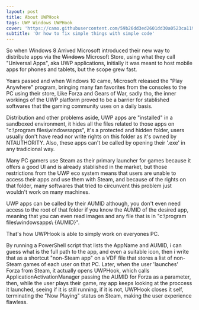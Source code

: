```yaml
---
layout: post
title: About UWPHook
tags: UWP Windows UWPHook 
cover: 'https://camo.githubusercontent.com/59b26dd3ed2601dd30a0523ca119ad5778a211c2/687474703a2f2f696d6775722e636f6d2f675777523032442e706e67'
subtitle: 'Or how to fix simple things with simple code'
---
```


So when Windows 8 Arrived Microsoft introduced their new way to distribute apps via the ~~Windows~~ Microsoft Store, using what they call "Universal Apps", aka UWP applications, initially it was meant to host mobile apps for phones and tablets, but the scope grew fast.

Years passed and when Windows 10 came, Microsoft released the "Play Anywhere" program, bringing many fan favorites from the consoles to the PC using their store, Like Forza and Gears of War, sadly tho, the inner workings of the UWP platform proved to be a barrier for stablished softwares that the gaming community uses on a daily basis.

Distribution and other problems aside, UWP apps are "installed" in a sandboxed environment, it hides all the files related to those apps on "c:\program files\windowsapps", it's a protected and hidden folder, users usually don't have read nor write rights on this folder as it's owned by NTAUTHORITY. Also, these apps can't be called by opening their '.exe' in any tradicional way.

Many PC gamers use Steam as their primary launcher for games because it offers a good UI and is already stablished in the market, but those restrictions from the UWP eco system means that users are unable to access their apps and use them with Steam, and because of the rights on that folder, many softwares that tried to circunvent this problem just wouldn't work on many machines.

UWP apps can be called by their AUMID although, you don't even need access to the root of that folder if you know the AUMID of the desired app, meaning that you can even read images and any file that is in "c:\program files\windowsapps\ {AUMID}\".

That's how UWPHook is able to simply work on everyones PC.

By running a PowerShell script that lists the AppName and AUMID, i can guess what is the full path to the app, and even a suitable icon, then i write that as a shortcut "non-Steam app" on a VDF file that stores a list of non-Steam games of each user on that PC. Later, when the user 'launches' Forza from Steam, it actually opens UWPHook, which calls ApplicationActivationManager passing the AUMID for Forza as a parameter, then, while the user plays their game, my app keeps looking at the proccess it launched, seeing if it is still running, if it is not, UWPHook closes it self, terminating the "Now Playing" status on Steam, making the user experience flawless.  